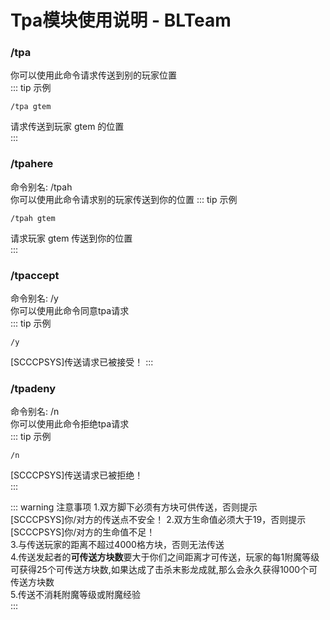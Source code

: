 # Tpa模块使用说明 - BLTeam
### /tpa
你可以使用此命令请求传送到别的玩家位置  
::: tip 示例
```
/tpa gtem  
```
请求传送到玩家 gtem 的位置  
:::  
  
### /tpahere
命令别名: /tpah  
你可以使用此命令请求别的玩家传送到你的位置
::: tip 示例
```
/tpah gtem  
```
请求玩家 gtem 传送到你的位置  
:::  
  
### /tpaccept
命令别名: /y  
你可以使用此命令同意tpa请求  
::: tip 示例
```
/y
```
[SCCCPSYS]传送请求已被接受！ 
:::  
### /tpadeny
命令别名: /n  
你可以使用此命令拒绝tpa请求  
::: tip 示例
```
/n
```
[SCCCPSYS]传送请求已被拒绝！  
:::  

::: warning 注意事项
1.双方脚下必须有方块可供传送，否则提示  
[SCCCPSYS]你/对方的传送点不安全！ 
2.双方生命值必须大于19，否则提示  
[SCCCPSYS]你/对方的生命值不足！  
3.与传送玩家的距离不超过4000格方块，否则无法传送  
4.传送发起者的**可传送方块数**要大于你们之间距离才可传送，玩家的每1附魔等级可获得25个可传送方块数,如果达成了击杀末影龙成就,那么会永久获得1000个可传送方块数  
5.传送不消耗附魔等级或附魔经验  
:::
